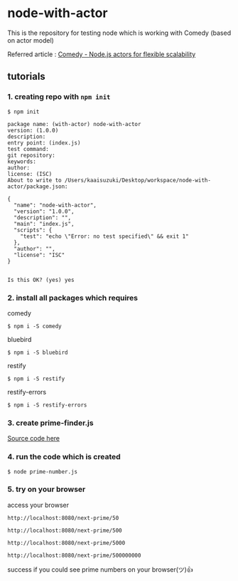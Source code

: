 # node-with-actor

This is the repository for testing node which is working with Comedy (based on actor model)

Referred article : [Comedy - Node.js actors for flexible scalability](https://medium.com/saymon/comedy-node-js-actors-for-flexible-scalability-731baf42fa1d)

## tutorials

### 1. creating repo with `npm init`

```
$ npm init
```

```
package name: (with-actor) node-with-actor
version: (1.0.0) 
description: 
entry point: (index.js) 
test command: 
git repository: 
keywords: 
author: 
license: (ISC) 
About to write to /Users/kaaisuzuki/Desktop/workspace/node-with-actor/package.json:

{
  "name": "node-with-actor",
  "version": "1.0.0",
  "description": "",
  "main": "index.js",
  "scripts": {
    "test": "echo \"Error: no test specified\" && exit 1"
  },
  "author": "",
  "license": "ISC"
}


Is this OK? (yes) yes
```

### 2. install all packages which requires

comedy
```
$ npm i -S comedy
```

bluebird
```
$ npm i -S bluebird
```

restify
```
$ npm i -S restify
```

restify-errors
```
$ npm i -S restify-errors
```

### 3. create prime-finder.js

[Source code here](https://github.com/untu/comedy/)

### 4. run the code which is created

```
$ node prime-number.js
```

### 5. try on your browser

access your browser

```
http://localhost:8080/next-prime/50
```

```
http://localhost:8080/next-prime/500
```

```
http://localhost:8080/next-prime/5000
```

```
http://localhost:8080/next-prime/500000000
```

success if you could see prime numbers on your browser(ツ)👍
